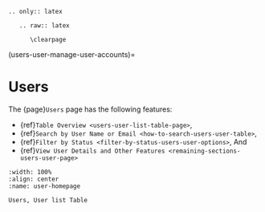 ```{eval-rst}
.. only:: latex

   .. raw:: latex

      \clearpage
```

(users-user-manage-user-accounts)=
# Users

The {page}`Users` page has the following features:

- {ref}`Table Overview <users-user-list-table-page>`,
- {ref}`Search by User Name or Email <how-to-search-users-user-table>`,
- {ref}`Filter by Status <filter-by-status-users-user-options>`, And
- {ref}`View User Details and Other Features <remaining-sections-users-user-page>`

```{lazyfigure} ../../_static/solo_app/User/Users/user-user-homepage.webp
:width: 100%
:align: center
:name: user-homepage

Users, User list Table
```

```{include} subsections/user-table.md
```

```{include} subsections/filter-table.md
```

```{include} subsections/remaining-user-list-sections.md
```

